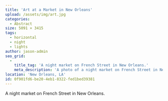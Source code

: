 ```yaml
---
title: 'Art at a Market in New Orleans'
upload: /assets/img/art.jpg
categories:
  - Abstract
size: 5091 × 3415
tags:
  - horizontal
  - night
  - lights
author: jason-admin
seo_grid:
  -
    title_tag: 'A night market on French Street in New Orleans.'
    meta_description: 'A photo of a night market on French Street in New Orleans.'
location: 'New Orleans, LA'
id: 0f901fd6-be20-4eb1-8322-fed1bed39381
---
```

A night market on French Street in New Orleans.